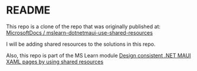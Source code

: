 
# README

This repo is a clone of the repo that was originally published at:
[MicrosoftDocs / mslearn-dotnetmaui-use-shared-resources](https://github.com/microsoftdocs/mslearn-dotnetmaui-use-shared-resources)

I will be adding shared resources to the solutions in this repo. 

Also, this repo is part of the MS Learn module [Design consistent .NET MAUI XAML pages by using shared resources](https://learn.microsoft.com/en-us/training/modules/use-shared-resources/)
